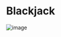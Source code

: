 # Blackjack

![image](https://github.com/user-attachments/assets/a237bac0-8f07-47d4-916c-49afcddde99e)
